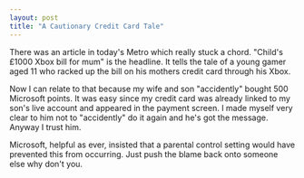 ```yaml
---
layout: post
title: "A Cautionary Credit Card Tale"
---
```


There was an article in today's Metro which really stuck a chord. "Child's £1000 Xbox bill for mum" is the headline.  It tells the tale of a young gamer aged 11 
who racked up the bill on his mothers credit card through his Xbox.

Now I can relate to that because my wife and son "accidently" bought 500 Microsoft points. It was easy since my credit card was already linked to my son's live 
account and appeared in the payment screen. I made myself very clear to him not to "accidently" do it again and he's got the message. Anyway I trust him.

Microsoft, helpful as ever, insisted that a parental control setting would have prevented this from occurring. Just push the blame back onto someone else why don't 
you.